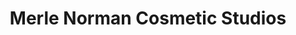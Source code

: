 ---
title: "Merle Norman Cosmetic Studios"
url: /bradenton/merle-norman-cosmetic-studios/
shop: beauty
---